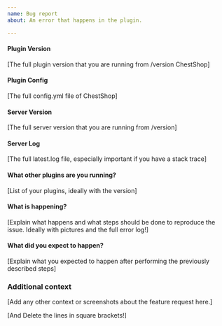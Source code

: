```yaml
---
name: Bug report
about: An error that happens in the plugin.

---
```


#### Plugin Version
[The full plugin version that you are running from /version ChestShop]
 
#### Plugin Config
[The full config.yml file of ChestShop]
 
#### Server Version
[The full server version that you are running from /version]
 
#### Server Log
[The full latest.log file, especially important if you have a stack trace]

#### What other plugins are you running?
[List of your plugins, ideally with the version] 

#### What is happening?
[Explain what happens and what steps should be done to reproduce the issue. Ideally with pictures and the full error log!] 

#### What did you expect to happen?
[Explain what you expected to happen after performing the previously described steps]

### Additional context
[Add any other context or screenshots about the feature request here.]

[And Delete the lines in square brackets!]